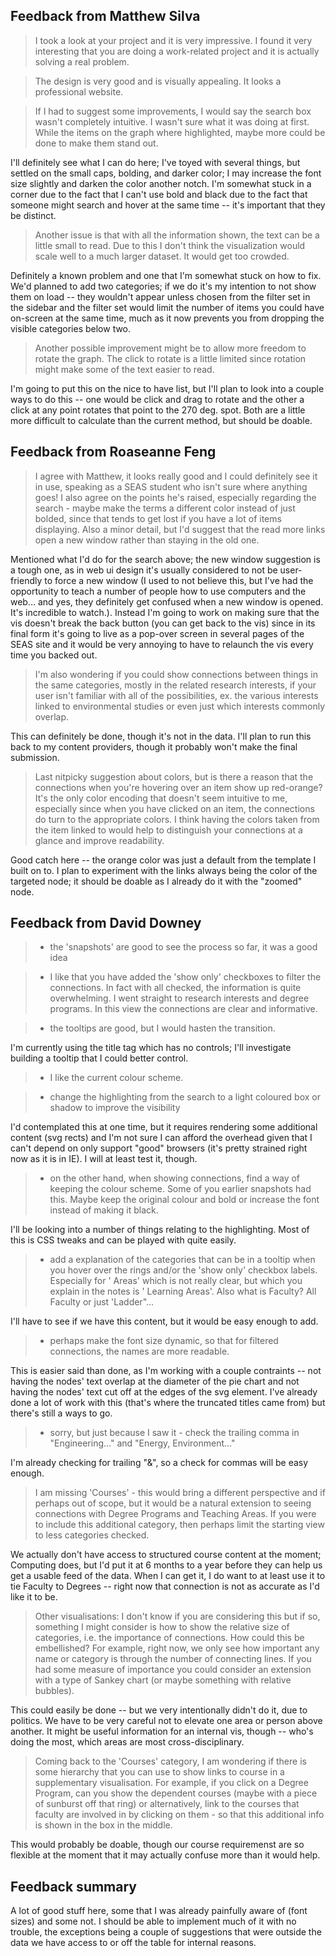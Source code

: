 Feedback from Matthew Silva
---------------------------

>I took a look at your project and it is very impressive. I found it very
interesting that you are doing a work-related project and it is actually
solving a real problem.

>The design is very good and is visually appealing. It looks a professional
website.

>If I had to suggest some improvements, I would say the search box wasn't
completely intuitive. I wasn't sure what it was doing at first. While the items
on the graph where highlighted, maybe more could be done to make them stand out.

I'll definitely see what I can do here; I've toyed with several things, but settled on the small caps, bolding, and darker color; I may increase the font size slightly and darken the color another notch.  I'm somewhat stuck in a corner due to the fact that I can't use bold and black due to the fact that someone might search and hover at the same time -- it's important that they be distinct.

>Another issue is that with all the information shown, the text can be a little
small to read. Due to this I don't think the visualization would scale well to
a much larger dataset. It would get too crowded.

Definitely a known problem and one that I'm somewhat stuck on how to fix.  We'd planned to add two categories; if we do it's my intention to not show them on load -- they wouldn't appear unless chosen from the filter set in the sidebar and the filter set would limit the number of items you could have on-screen at the same time, much as it now prevents you from dropping the visible categories below two.

>Another possible improvement might be to allow more freedom to rotate the graph. The click to rotate is a little limited since rotation might make some of the text easier to read.

I'm going to put this on the nice to have list, but I'll plan to look into a couple ways to do this -- one would be click and drag to rotate and the other a click at any point rotates that point to the 270 deg. spot.  Both are a little more difficult to calculate than the current method, but should be doable.

Feedback from Roaseanne Feng
----------------------------

>I agree with Matthew, it looks really good and I could definitely see it in use, speaking as a SEAS student who isn't sure where anything goes! I also agree on the points he's raised, especially regarding the search - maybe make the terms a different color instead of just bolded, since that tends to get lost if you have a lot of items displaying. Also a minor detail, but I'd suggest that the read more links open a new window rather than staying in the old one.

Mentioned what I'd do for the search above; the new window suggestion is a tough one, as in web ui design it's usually considered to not be user-friendly to force a new window (I used to not believe this, but I've had the opportunity to teach a number of people how to use computers and the web... and yes, they definitely get confused when a new window is opened.  It's incredible to watch.).  Instead I'm going to work on making sure that the vis doesn't break the back button (you can get back to the vis) since in its final form it's going to live as a pop-over screen in several pages of the SEAS site and it would be very annoying to have to relaunch the vis every time you backed out.

>I'm also wondering if you could show connections between things in the same categories, mostly in the related research interests, if your user isn't familiar with all of the possibilities, ex. the various interests linked to environmental studies or even just which interests commonly overlap. 

This can definitely be done, though it's not in the data.  I'll plan to run this back to my content providers, though it probably won't make the final submission.

>Last nitpicky suggestion about colors, but is there a reason that the connections when you're hovering over an item show up red-orange? It's the only color encoding that doesn't seem intuitive to me, especially since when you have clicked on an item, the connections do turn to the appropriate colors. I think having the colors taken from the item linked to would help to distinguish your connections at a glance and improve readability.

Good catch here -- the orange color was just a default from the template I built on to.  I plan to experiment with the links always being the color of the targeted node; it should be doable as I already do it with the "zoomed" node.

Feedback from David Downey
--------------------------

>- the 'snapshots' are good to see the process so far, it was a good idea

>- I like that you have added the 'show only' checkboxes to filter the
connections. In fact with all checked, the information is quite
overwhelming. I went straight to research interests and degree programs. In
this view the connections are clear and informative.

>- the tooltips are good, but I would hasten the transition.

I'm currently using the title tag which has no controls; I'll investigate building a tooltip that I could better control.

>- I like the current colour scheme.

>- change the highlighting from the search to a light coloured box or shadow
to improve the visibility

I'd contemplated this at one time, but it requires rendering some additional content (svg rects) and I'm not sure I can afford the overhead given that I can't depend on only support "good" browsers (it's pretty strained right now as it is in IE).  I will at least test it, though.  

>- on the other hand, when showing connections, find a way of keeping the
colour scheme. Some of you earlier snapshots had this. Maybe keep the
original colour and bold or increase the font instead of making it black.

I'll be looking into a number of things relating to the highlighting.  Most of this is CSS tweaks and can be played with quite easily.

>- add a explanation of the categories that can be in a tooltip when you
hover over the rings and/or the 'show only' checkbox labels. Especially for
' Areas'  which is not really clear, but which you explain in the notes is
' Learning Areas'. Also what is Faculty? All Faculty or just 'Ladder"...

I'll have to see if we have this content, but it would be easy enough to add.

>- perhaps make the font size dynamic, so that for filtered connections, the
names are more readable.

This is easier said than done, as I'm working with a couple contraints -- not having the nodes' text overlap at the diameter of the pie chart and not having the nodes' text cut off at the edges of the svg element.  I've already done a lot of work with this (that's where the truncated titles came from) but there's still a ways to go.

>- sorry, but just because I saw it - check the trailing comma in
"Engineering..." and "Energy, Environment..."

I'm already checking for trailing "&", so a check for commas will be easy enough.

>I am missing 'Courses' - this would bring a different perspective and if
perhaps out of scope, but it would be a natural extension to seeing
connections with Degree Programs and Teaching Areas. If you were to include
this additional category, then perhaps limit the starting view to less
categories checked.

We actually don't have access to structured course content at the moment; Computing does, but I'd put it at 6 months to a year before they can help us get a usable feed of the data.  When I can get it, I do want to at least use it to tie Faculty to Degrees -- right now that connection is not as accurate as I'd like it to be.  

>Other visualisations: I don't know if you are considering this but if so,
something I might consider is how to show the relative size of categories,
i.e. the importance of connections. How could this be embellished? For
example, right now, we only see how important any name or category is
through the number of connecting lines. If you had some measure of
importance you could consider an extension with a type of Sankey chart (or
maybe something with relative bubbles).

This could easily be done -- but we very intentionally didn't do it, due to politics.  We have to be very careful not to elevate one area or person above another.  It might be useful information for an internal vis, though -- who's doing the most, which areas are most cross-disciplinary.

>Coming back to the 'Courses' category, I am wondering if there is some
hierarchy that you can use to show links to course in a supplementary
visualisation. For example, if you click on a Degree Program, can you show
the dependent courses (maybe with a piece of sunburst off that ring) or
alternatively, link to the courses that faculty are involved in by clicking
on them - so that this additional info is shown in the box in the middle.

This would probably be doable, though our course requiremenst are so flexible at the moment that it may actually confuse more than it would help. 


Feedback summary
----------------

A lot of good stuff here, some that I was already painfully aware of (font sizes) and some not.  I should be able to implement much of it with no trouble, the exceptions being a couple of suggestions that were outside the data we have access to or off the table for internal reasons.
